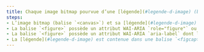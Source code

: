 ```yaml
---
title: Chaque image bitmap pourvue d’une [légende](#legende-d-image) (balise `<canvas>` associée à une [légende](#legende-d-image) adjacente), vérifie-t-elle, si nécessaire, ces conditions ?
steps:
- L’image bitmap (balise `<canvas>`) et sa [légende](#legende-d-image) adjacente sont contenues dans une balise `<figure>` ;
- La balise `<figure>` possède un attribut WAI-ARIA `role="figure"` ou `role="group"` ;
- La balise `<figure>` possède un attribut WAI-ARIA `aria-label` dont le contenu est identique au contenu de la [légende](#legende-d-image) ;
- La [légende](#legende-d-image) est contenue dans une balise `<figcaption>`.
---
```


